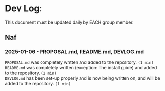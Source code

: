 # Dev Log:

This document must be updated daily by EACH group member.

## Naf

### 2025-01-06 - PROPOSAL.md, README.md, DEVLOG.md
`PROPOSAL.md` was completely written and added to the repository. `(1 min)`  
`README.md` was completely written (exception: The install guide) and added to the repository. `(2 min)`  
`DEVLOG.md` has been set-up properly and is now being written on, and will be added to the repository. `(1 min)`
